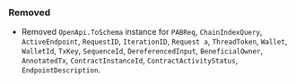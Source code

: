 ### Removed

- Removed `OpenApi.ToSchema` instance for `PABReq`, `ChainIndexQuery`, `ActiveEndpoint`, `RequestID`, `IterationID`, `Request a`, `ThreadToken`, `Wallet`, `WalletId`, `TxKey`, `SequenceId`, `DereferencedInput`, `BeneficialOwner`, `AnnotatedTx`, `ContractInstanceId`, `ContractActivityStatus`, `EndpointDescription`.
